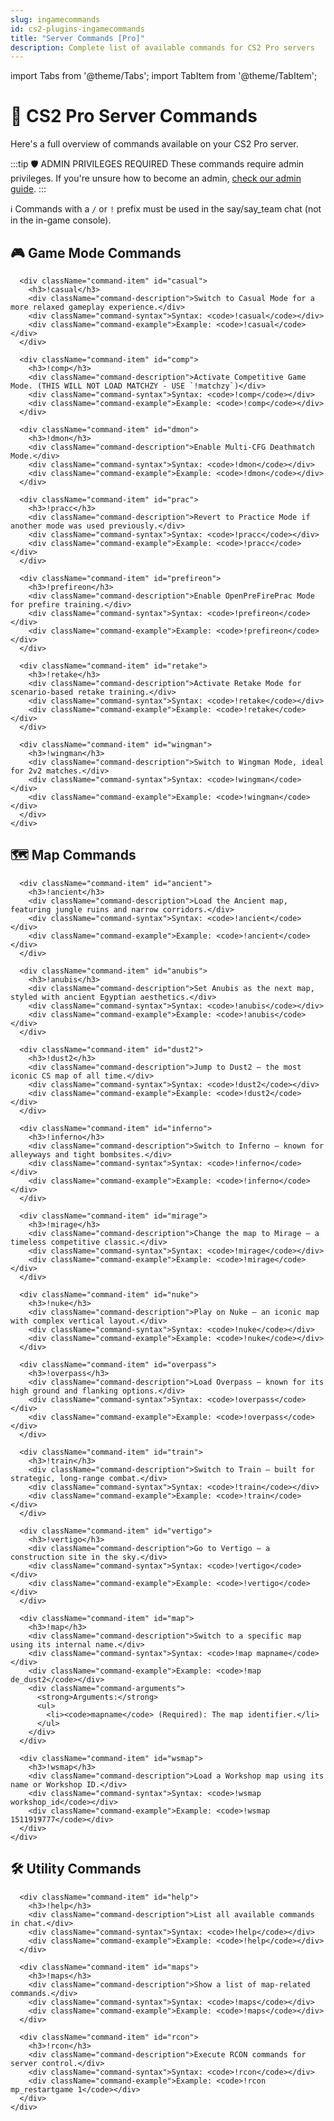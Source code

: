 ```yaml
---
slug: ingamecommands
id: cs2-plugins-ingamecommands
title: "Server Commands [Pro]"
description: Complete list of available commands for CS2 Pro servers
---
```


import Tabs from '@theme/Tabs';
import TabItem from '@theme/TabItem';

# 🧩 CS2 Pro Server Commands

Here's a full overview of commands available on your CS2 Pro server.

:::tip 🛡️ ADMIN PRIVILEGES REQUIRED
These commands require admin privileges. If you're unsure how to become an admin, [check our admin guide](/docs/cs2/becomeadmin).
:::

<div className="command-info-box">
  <span className="command-info-icon">ℹ️</span> 
  <span>Commands with a <code>/</code> or <code>!</code> prefix must be used in the say/say_team chat (not in the in-game console).</span>
</div>

<Tabs>
  <TabItem value="game" label="🎮 Game Mode Commands" default>
    <div className="command-section">
      <h2>🎮 Game Mode Commands</h2>

      <div className="command-item" id="casual">
        <h3>!casual</h3>
        <div className="command-description">Switch to Casual Mode for a more relaxed gameplay experience.</div>
        <div className="command-syntax">Syntax: <code>!casual</code></div>
        <div className="command-example">Example: <code>!casual</code></div>
      </div>

      <div className="command-item" id="comp">
        <h3>!comp</h3>
        <div className="command-description">Activate Competitive Game Mode. (THIS WILL NOT LOAD MATCHZY - USE `!matchzy`)</div>
        <div className="command-syntax">Syntax: <code>!comp</code></div>
        <div className="command-example">Example: <code>!comp</code></div>
      </div>

      <div className="command-item" id="dmon">
        <h3>!dmon</h3>
        <div className="command-description">Enable Multi-CFG Deathmatch Mode.</div>
        <div className="command-syntax">Syntax: <code>!dmon</code></div>
        <div className="command-example">Example: <code>!dmon</code></div>
      </div>

      <div className="command-item" id="prac">
        <h3>!pracc</h3>
        <div className="command-description">Revert to Practice Mode if another mode was used previously.</div>
        <div className="command-syntax">Syntax: <code>!pracc</code></div>
        <div className="command-example">Example: <code>!pracc</code></div>
      </div>

      <div className="command-item" id="prefireon">
        <h3>!prefireon</h3>
        <div className="command-description">Enable OpenPreFirePrac Mode for prefire training.</div>
        <div className="command-syntax">Syntax: <code>!prefireon</code></div>
        <div className="command-example">Example: <code>!prefireon</code></div>
      </div>

      <div className="command-item" id="retake">
        <h3>!retake</h3>
        <div className="command-description">Activate Retake Mode for scenario-based retake training.</div>
        <div className="command-syntax">Syntax: <code>!retake</code></div>
        <div className="command-example">Example: <code>!retake</code></div>
      </div>

      <div className="command-item" id="wingman">
        <h3>!wingman</h3>
        <div className="command-description">Switch to Wingman Mode, ideal for 2v2 matches.</div>
        <div className="command-syntax">Syntax: <code>!wingman</code></div>
        <div className="command-example">Example: <code>!wingman</code></div>
      </div>
    </div>
  </TabItem>

  <TabItem value="map" label="🗺️ Map Commands">
    <div className="command-section">
      <h2>🗺️ Map Commands</h2>

      <div className="command-item" id="ancient">
        <h3>!ancient</h3>
        <div className="command-description">Load the Ancient map, featuring jungle ruins and narrow corridors.</div>
        <div className="command-syntax">Syntax: <code>!ancient</code></div>
        <div className="command-example">Example: <code>!ancient</code></div>
      </div>

      <div className="command-item" id="anubis">
        <h3>!anubis</h3>
        <div className="command-description">Set Anubis as the next map, styled with ancient Egyptian aesthetics.</div>
        <div className="command-syntax">Syntax: <code>!anubis</code></div>
        <div className="command-example">Example: <code>!anubis</code></div>
      </div>

      <div className="command-item" id="dust2">
        <h3>!dust2</h3>
        <div className="command-description">Jump to Dust2 — the most iconic CS map of all time.</div>
        <div className="command-syntax">Syntax: <code>!dust2</code></div>
        <div className="command-example">Example: <code>!dust2</code></div>
      </div>

      <div className="command-item" id="inferno">
        <h3>!inferno</h3>
        <div className="command-description">Switch to Inferno — known for alleyways and tight bombsites.</div>
        <div className="command-syntax">Syntax: <code>!inferno</code></div>
        <div className="command-example">Example: <code>!inferno</code></div>
      </div>

      <div className="command-item" id="mirage">
        <h3>!mirage</h3>
        <div className="command-description">Change the map to Mirage — a timeless competitive classic.</div>
        <div className="command-syntax">Syntax: <code>!mirage</code></div>
        <div className="command-example">Example: <code>!mirage</code></div>
      </div>

      <div className="command-item" id="nuke">
        <h3>!nuke</h3>
        <div className="command-description">Play on Nuke — an iconic map with complex vertical layout.</div>
        <div className="command-syntax">Syntax: <code>!nuke</code></div>
        <div className="command-example">Example: <code>!nuke</code></div>
      </div>

      <div className="command-item" id="overpass">
        <h3>!overpass</h3>
        <div className="command-description">Load Overpass — known for its high ground and flanking options.</div>
        <div className="command-syntax">Syntax: <code>!overpass</code></div>
        <div className="command-example">Example: <code>!overpass</code></div>
      </div>

      <div className="command-item" id="train">
        <h3>!train</h3>
        <div className="command-description">Switch to Train — built for strategic, long-range combat.</div>
        <div className="command-syntax">Syntax: <code>!train</code></div>
        <div className="command-example">Example: <code>!train</code></div>
      </div>

      <div className="command-item" id="vertigo">
        <h3>!vertigo</h3>
        <div className="command-description">Go to Vertigo — a construction site in the sky.</div>
        <div className="command-syntax">Syntax: <code>!vertigo</code></div>
        <div className="command-example">Example: <code>!vertigo</code></div>
      </div>

      <div className="command-item" id="map">
        <h3>!map</h3>
        <div className="command-description">Switch to a specific map using its internal name.</div>
        <div className="command-syntax">Syntax: <code>!map mapname</code></div>
        <div className="command-example">Example: <code>!map de_dust2</code></div>
        <div className="command-arguments">
          <strong>Arguments:</strong>
          <ul>
            <li><code>mapname</code> (Required): The map identifier.</li>
          </ul>
        </div>
      </div>

      <div className="command-item" id="wsmap">
        <h3>!wsmap</h3>
        <div className="command-description">Load a Workshop map using its name or Workshop ID.</div>
        <div className="command-syntax">Syntax: <code>!wsmap workshop_id</code></div>
        <div className="command-example">Example: <code>!wsmap 1511919777</code></div>
      </div>
    </div>
  </TabItem>

  <TabItem value="utility" label="🛠️ Utility Commands">
    <div className="command-section">
      <h2>🛠️ Utility Commands</h2>

      <div className="command-item" id="help">
        <h3>!help</h3>
        <div className="command-description">List all available commands in chat.</div>
        <div className="command-syntax">Syntax: <code>!help</code></div>
        <div className="command-example">Example: <code>!help</code></div>
      </div>

      <div className="command-item" id="maps">
        <h3>!maps</h3>
        <div className="command-description">Show a list of map-related commands.</div>
        <div className="command-syntax">Syntax: <code>!maps</code></div>
        <div className="command-example">Example: <code>!maps</code></div>
      </div>

      <div className="command-item" id="rcon">
        <h3>!rcon</h3>
        <div className="command-description">Execute RCON commands for server control.</div>
        <div className="command-syntax">Syntax: <code>!rcon</code></div>
        <div className="command-example">Example: <code>!rcon mp_restartgame 1</code></div>
      </div>
    </div>
  </TabItem>
</Tabs>

<style>
{`
  .command-section {
    margin-bottom: 30px;
  }
  
  .command-item {
    background-color: var(--ifm-card-background-color);
    border-radius: 8px;
    margin-bottom: 15px;
    padding: 16px;
    box-shadow: var(--ifm-global-shadow-lw);
    border-left: 4px solid var(--ifm-color-primary);
  }
  
  .command-item h3 {
    margin-top: 0;
    color: var(--ifm-color-primary);
    font-family: monospace;
    font-size: 1.2rem;
  }
  
  .command-description {
    margin-bottom: 10px;
    color: var(--ifm-font-color-base);
  }
  
  .command-syntax, 
  .command-example {
    font-family: monospace;
    background-color: var(--ifm-code-background);
    padding: 8px 12px;
    border-radius: 4px;
    margin-bottom: 8px;
    font-size: 0.9rem;
  }
  
  .command-example {
    color: var(--ifm-color-success);
  }
  
  .command-syntax {
    color: var(--ifm-color-primary);
  }
  
  .command-arguments {
    background-color: var(--ifm-background-color);
    padding: 10px;
    border-radius: 4px;
    margin-top: 10px;
    font-size: 0.9rem;
  }
  
  .command-arguments ul {
    margin-bottom: 0;
    margin-top: 5px;
    padding-left: 20px;
  }
  
  .command-arguments li {
    margin-bottom: 5px;
  }
  
  .command-info-box {
    display: flex;
    align-items: center;
    background-color: var(--ifm-color-info-contrast-background);
    padding: 12px 15px;
    border-radius: 6px;
    margin: 20px 0;
  }
  
  .command-info-icon {
    font-size: 1.2rem;
    margin-right: 10px;
  }
  
  .search-container {
    display: flex;
    align-items: center;
    background-color: var(--ifm-background-color);
    border: 1px solid var(--ifm-color-emphasis-300);
    border-radius: 8px;
    padding: 8px 12px;
    margin: 20px 0;
  }
  
  .search-icon {
    margin-right: 8px;
    font-size: 1.2rem;
  }
  
  .command-search {
    flex: 1;
    border: none;
    background: none;
    font-size: 1rem;
    color: var(--ifm-font-color-base);
    outline: none;
    width: 100%;
  }
  
  /* Dark mode specific styles */
  html[data-theme='dark'] .command-item {
    border-left-color: var(--ifm-color-primary-darker);
  }
  
  html[data-theme='dark'] .command-item h3 {
    color: var(--ifm-color-primary-lighter);
  }
`}
</style>
